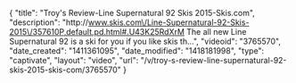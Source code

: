 {
    "title": "Troy's Review-Line Supernatural 92 Skis 2015-Skis.com",
    "description": "http:\/\/www.skis.com\/Line-Supernatural-92-Skis-2015\/357610P,default,pd.html#.U43K25RdXrM The all new Line Supernatural 92 is a ski for you if you like skis th...",
    "videoid": "3765570",
    "date_created": "1411361095",
    "date_modified": "1418181998",
    "type": "captivate",
    "layout": "video",
    "url": "\/v\/troy-s-review-line-supernatural-92-skis-2015-skis-com\/3765570"
}